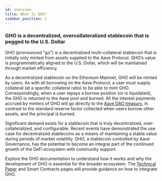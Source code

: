 ```yaml
---
id: overview
title: What Is GHO?
sidebar_position: 1
---
```


### **GHO is a decentralized, overcollateralized stablecoin that is pegged to the U.S. Dollar**

GHO (pronounced "go") is a decentralized multi-collateral stablecoin that is initially only minted from assets supplied to the Aave Protocol. GHO’s value is programmatically aligned to the U.S. Dollar, which will be maintained through market efficiency.

As a decentralized stablecoin on the Ethereum Mainnet, GHO will be minted by users. As with all borrowing on the Aave Protocol, a user must supply collateral (at a specific collateral ratio) to be able to mint GHO. Correspondingly, when a user repays a borrow position (or is liquidated), the GHO is returned to the Aave pool and burned. All the interest payments accrued by minters of GHO will go directly to the [Aave DAO treasury](https://zapper.fi/daos/aave), in contrast to the standard reserve factor collected when users borrow other assets, and the principal is burned.

Significant demand exists for a stablecoin that is truly decentralized, over-collateralized, and configurable. Recent events have demonstrated the use case for decentralized stablecoins as a means of maintaining a stable value during periods of market volatility. GHO, a stablecoin controlled by Aave Governance, has the potential to become an integral part of the continued growth of the DeFi ecosystem with community support.

Explore the GHO documentation to understand how it works and why the development of GHO is essential for the broader ecosystem. The [Technical Paper](https://github.com/aave/gho/blob/main/techpaper/GHO_Technical_Paper.pdf) and Smart Contracts pages will provide guidance on how to integrate GHO.
